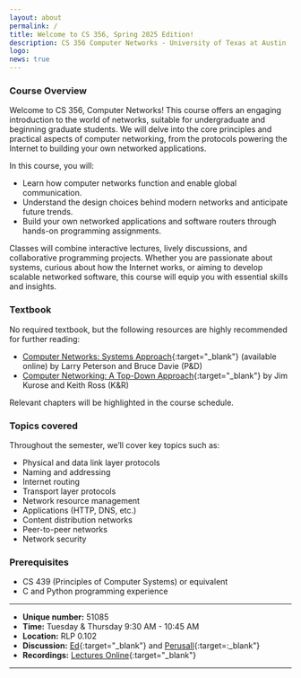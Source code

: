 ```yaml
---
layout: about
permalink: /
title: Welcome to CS 356, Spring 2025 Edition!
description: CS 356 Computer Networks - University of Texas at Austin
logo: 
news: true
---
```


### Course Overview

Welcome to CS 356, Computer Networks! This course offers an engaging introduction to the world of networks, suitable for undergraduate and beginning graduate students. We will delve into the core principles and practical aspects of computer networking, from the protocols powering the Internet to building your own networked applications.

In this course, you will:
* Learn how computer networks function and enable global communication.
* Understand the design choices behind modern networks and anticipate future trends.
* Build your own networked applications and software routers through hands-on programming assignments.

Classes will combine interactive lectures, lively discussions, and collaborative programming projects. Whether you are passionate about systems, curious about how the Internet works, or aiming to develop scalable networked software, this course will equip you with essential skills and insights.

### Textbook
No required textbook, but the following resources are highly recommended for further reading:
* [Computer Networks: Systems Approach](https://book.systemsapproach.org/){:target="\_blank"} (available online) by Larry Peterson and Bruce Davie (P&D)
* [Computer Networking: A Top-Down Approach](https://gaia.cs.umass.edu/kurose_ross/index.php){:target="\_blank"} by Jim Kurose and Keith Ross (K&R)

Relevant chapters will be highlighted in the course schedule.

### Topics covered
Throughout the semester, we’ll cover key topics such as:

* Physical and data link layer protocols
* Naming and addressing
* Internet routing
* Transport layer protocols
* Network resource management
* Applications (HTTP, DNS, etc.)
* Content distribution networks
* Peer-to-peer networks 
* Network security

### Prerequisites
- CS 439 (Principles of Computer Systems) or equivalent
- C and Python programming experience

***

- **Unique number:** 51085
- **Time:** Tuesday & Thursday 9:30 AM - 10:45 AM
- **Location:** RLP 0.102
- **Discussion:** [Ed](https://edstem.org/us/courses/50367){:target="\_blank"} and [Perusall](https://utexas.instructure.com/courses/1414169/external_tools/118418?display=borderless){:target=:\_blank"}
- **Recordings:** [Lectures Online](https://utexas.instructure.com/courses/1414169/external_tools/143779?display=borderless){:target="\_blank"}

***
